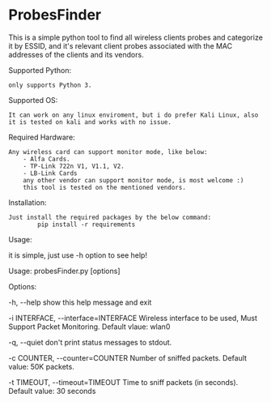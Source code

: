 # ProbesFinder
This is a simple python tool to find all wireless clients probes and categorize it by ESSID, and it's relevant client probes associated with the MAC addresses of the clients and its vendors.

Supported Python:

    only supports Python 3.

Supported OS:

    It can work on any linux enviroment, but i do prefer Kali Linux, also it is tested on kali and works with no issue.

Required Hardware:

    Any wireless card can support monitor mode, like below:
        - Alfa Cards.
        - TP-Link 722n V1, V1.1, V2.
        - LB-Link Cards
        any other vendor can support monitor mode, is most welcome :)
        this tool is tested on the mentioned vendors.

Installation:

    Just install the required packages by the below command:
            pip install -r requirements

Usage:

it is simple, just use -h option to see help!

Usage: probesFinder.py [options]

Options:

  -h, --help            show this help message and exit
  
  -i INTERFACE, --interface=INTERFACE
                        Wireless interface to be used, Must Support Packet
                        Monitoring. Default vlaue: wlan0
                        
  -q, --quiet           don't print status messages to stdout.
  
  -c COUNTER, --counter=COUNTER
                        Number of sniffed packets. Default value: 50K packets.
                        
  -t TIMEOUT, --timeout=TIMEOUT
                        Time to sniff packets (in seconds). Default value: 30
                        seconds



